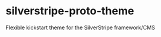 silverstripe-proto-theme
========================

Flexible kickstart theme for the SilverStripe framework/CMS
